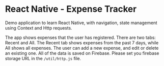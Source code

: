 # React Native - Expense Tracker
Demo application to learn React Native, with navigation, state management using Context and Http requests.

The app shows expenses that the user has registered. There are two tabs: Recent and All.
The Recent tab shows expenses from the past 7 days, while All shows all expenses.
The user can add a new expense, and edit or delete an existing one.
All of the data is saved on Firebase. Please set you firebase storage URL in the `/util/http.js` file.
